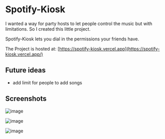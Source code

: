 # Spotify-Kiosk

I wanted a way for party hosts to let people control the music but with limitations. So I created this little project.

Spotify-Kiosk lets you dial in the permissions your friends have. 

The Project is hosted at: [https://spotify-kiosk.vercel.app](https://spotify-kiosk.vercel.app/)

## Future ideas

- add limit for people to add songs

## Screenshots

![image](https://github.com/user-attachments/assets/3a0ce2e6-25ac-4029-bf23-837e1b30c3d5)

![image](https://github.com/user-attachments/assets/e197f0ec-631e-4677-827f-91e87d8d96b6)

![image](https://github.com/user-attachments/assets/aee85b8e-9846-4b47-a742-83d6373b9ad8)
